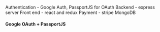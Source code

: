
Authentication - Google Auth, PassportJS for OAuth
Backend - express server
Front end - react and redux
Payment - stripe
MongoDB

#### Google OAuth + PassportJS




